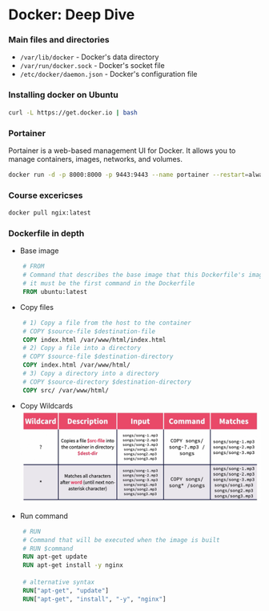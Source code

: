 # Docker: Deep Dive

### Main files and directories

- `/var/lib/docker` - Docker's data directory
- `/var/run/docker.sock` - Docker's socket file
- `/etc/docker/daemon.json` - Docker's configuration file

### Installing docker on Ubuntu

```bash
curl -L https://get.docker.io | bash
```

### Portainer

Portainer is a web-based management UI for Docker. It allows you to manage containers, images, networks, and volumes.

```bash
docker run -d -p 8000:8000 -p 9443:9443 --name portainer --restart=always -v /var/run/docker.sock:/var/run/docker.sock -v portainer_data:/data portainer/portainer-ce:latest
```

### Course excericses

```bash
docker pull ngix:latest

```

### Dockerfile in depth
- Base image
```Dockerfile
    # FROM
    # Command that describes the base image that this Dockerfile's image will be created from
    # it must be the first command in the Dockerfile
    FROM ubuntu:latest
```

- Copy files
```Dockerfile
    # 1) Copy a file from the host to the container
    # COPY $source-file $destination-file
    COPY index.html /var/www/html/index.html
    # 2) Copy a file into a directory
    # COPY $source-file $destination-directory
    COPY index.html /var/www/html/
    # 3) Copy a directory into a directory
    # COPY $source-directory $destination-directory
    COPY src/ /var/www/html/
```

- Copy Wildcards
![wildcards](images/copy-wildcards.png)


- Run command
```Dockerfile
    # RUN
    # Command that will be executed when the image is built
    # RUN $command
    RUN apt-get update
    RUN apt-get install -y nginx
    
    # alternative syntax
    RUN["apt-get", "update"]
    RUN["apt-get", "install", "-y", "nginx"]
```

